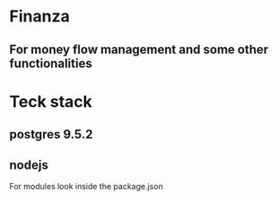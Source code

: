 # Finanza
  ## For money flow management and some other functionalities

# Teck stack
  ## postgres 9.5.2
  ## nodejs

For modules look inside the package.json
